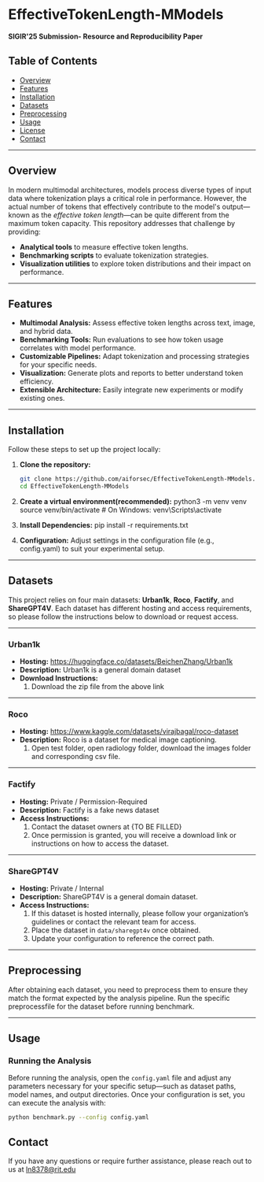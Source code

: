 # EffectiveTokenLength-MModels
**SIGIR'25 Submission- Resource and Reproducibility Paper**

## Table of Contents

- [Overview](#overview)
- [Features](#features)
- [Installation](#installation)
- [Datasets](#datasets)
- [Preprocessing](#preprocessing)
- [Usage](#usage)
- [License](#license)
- [Contact](#contact)

---

## Overview

In modern multimodal architectures, models process diverse types of input data where tokenization plays a critical role in performance. However, the actual number of tokens that effectively contribute to the model's output—known as the *effective token length*—can be quite different from the maximum token capacity. This repository addresses that challenge by providing:

- **Analytical tools** to measure effective token lengths.
- **Benchmarking scripts** to evaluate tokenization strategies.
- **Visualization utilities** to explore token distributions and their impact on performance.

---

## Features

- **Multimodal Analysis:** Assess effective token lengths across text, image, and hybrid data.
- **Benchmarking Tools:** Run evaluations to see how token usage correlates with model performance.
- **Customizable Pipelines:** Adapt tokenization and processing strategies for your specific needs.
- **Visualization:** Generate plots and reports to better understand token efficiency.
- **Extensible Architecture:** Easily integrate new experiments or modify existing ones.

---

## Installation

Follow these steps to set up the project locally:

1. **Clone the repository:**

   ```bash
   git clone https://github.com/aiforsec/EffectiveTokenLength-MModels.git
   cd EffectiveTokenLength-MModels

2. **Create a virtual environment(recommended):**
    python3 -m venv venv
    source venv/bin/activate  # On Windows: venv\Scripts\activate

3. **Install Dependencies:**
    pip install -r requirements.txt

4. **Configuration:**
    Adjust settings in the configuration file (e.g., config.yaml) to suit your experimental setup.

---

## Datasets

This project relies on four main datasets: **Urban1k**, **Roco**, **Factify**, and **ShareGPT4V**. Each dataset has different hosting and access requirements, so please follow the instructions below to download or request access.

---

### Urban1k

- **Hosting:** https://huggingface.co/datasets/BeichenZhang/Urban1k
- **Description:** Urban1k is a general domain dataset
- **Download Instructions:**
  1. Download the zip file from the above link

---

### Roco

- **Hosting:** https://www.kaggle.com/datasets/virajbagal/roco-dataset
- **Description:** Roco is a dataset for medical image captioning.
  1. Open test folder, open radiology folder, download the images folder and corresponding csv file.

---

### Factify

- **Hosting:** Private / Permission-Required
- **Description:** Factify is a fake news dataset
- **Access Instructions:**
  1. Contact the dataset owners at {TO BE FILLED}
  2. Once permission is granted, you will receive a download link or instructions on how to access the dataset.

---

### ShareGPT4V

- **Hosting:** Private / Internal
- **Description:** ShareGPT4V is a general domain dataset.
- **Access Instructions:**
  1. If this dataset is hosted internally, please follow your organization’s guidelines or contact the relevant team for access.
  2. Place the dataset in `data/sharegpt4v` once obtained.
  3. Update your configuration to reference the correct path.

---

## Preprocessing

After obtaining each dataset, you need to preprocess them to ensure they match the format expected by the analysis pipeline.
Run the specific preprocessfile for the dataset before running benchmark. 

---

## Usage

### Running the Analysis

Before running the analysis, open the `config.yaml` file and adjust any parameters necessary for your specific setup—such as dataset paths, model names, and output directories. Once your configuration is set, you can execute the analysis with:

   ```bash
   python benchmark.py --config config.yaml
   ```
## Contact 

If you have any questions or require further assistance, please reach out to us at ln8378@rit.edu